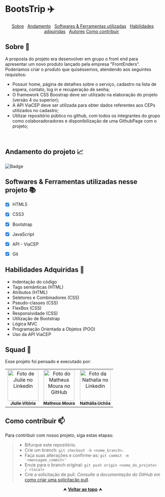 # BootsTrip ✈️

<div id="inicio" align=center>
  <a href="#sobre">Sobre</a>&nbsp;&nbsp;
  <a href="#andamento">Andamento</a>&nbsp;&nbsp;
  <a href="#linguagens">Softwares & Ferramentas utilizadas</a>&nbsp;&nbsp;
  <a href="#habilidades">Habilidades adquiridas</a>&nbsp;&nbsp;
  <a href="#grupo">Autores</a> 
     <a href="#contribuir">Como contribuir</a>&nbsp;&nbsp;
</div>

<h2 id="sobre">Sobre 🔎</h2>
  <p> A proposta do projeto era desenvolver em grupo o front end para apresentar um novo produto lançado pela empresa "FrontEnders". Poderíamos criar o produto que quiséssemos, atendendo aos seguintes requisitos:</p>

  - Possuir home, página de detalhes sobre o serviço, cadastro na lista de espera, contato, log in e recuperação de senha;
  - O framework CSS Boostrap deve ser utilizado na elaboração do projeto (versão 4 ou superior);
  - A API ViaCEP deve ser utilizada para obter dados referentes aos CEPs utilizados no cadastro;
  - Utilizar repositório público no github, com todos os integrantes do grupo como colaboradoradores e disponibilização de uma GithubPage com o projeto;

<br>

<h2 id="andamento">Andamento do projeto 📈</h2>

  ![Badge](https://img.shields.io/website?down_message=em%20andamento&label=STATUS&style=for-the-badge&up_message=conclu%C3%ADdo&url=https%3A%2F%2Fytallobruno.github.io%2FProjetoFinalModulo2%2F)

<h2 id="linguagens">Softwares & Ferramentas utilizadas nesse projeto 📚</h2>

  - [x] HTML5
  - [x] CSS3
  - [x] Bootstrap
  - [x] JavaScript
  - [x] API - ViaCEP
  - [x] Git


<h2 id="habilidades">Habilidades Adquiridas 📝</h2>

  - Indentação do código
  - Tags semânticas (HTML)
  - Atributos (HTML)
  - Seletores e Combinadores (CSS)
  - Pseudo-classes (CSS)
  - FlexBox (CSS)
  - Responsividade (CSS)
  - Utilização de Bootstrap
  - Lógica MVC
  - Programação Orientada a Objetos (POO)
  - Uso da API ViaCEP

<h2 id="grupo">Squad 🤍 </h2>

<p> Esse projeto foi pensado e executado por: </p>
<table>
  <tr>
    <td align="center">
      <a href="https://www.linkedin.com/in/jiulie-vitoria/">
  <img src="https://media-exp1.licdn.com/dms/image/C4E03AQGN5GiqUP7Eyw/profile-displayphoto-shrink_800_800/0/1648772959000?e=1658966400&v=beta&t=Iaf5KKmEzl66cXN98xxicS58XveSVgoXUIe8vdX__Ng" width="100px;" alt="Foto de Jiulie no Linkedin"/><br>
  <sub>
  <b> Jiulie Vitória </b>
  </sub>
      </a>
    </td>
<td align="center">
      <a href="https://www.linkedin.com/in/eumatheusmoura/)">
        <img src="https://avatars.githubusercontent.com/u/94270463?v=4" width="100px;" alt="Foto do Matheus Moura no GitHub"/><br>
        <sub>
          <b>Matheus Moura</b>
        </sub>
      </a>
    </td>
<td align="center">
      <a href="https://www.linkedin.com/in/nuchoa/)">
        <img src="https://media-exp1.licdn.com/dms/image/C4E03AQGAnB_NedtTlg/profile-displayphoto-shrink_800_800/0/1630526286777?e=1658966400&v=beta&t=clG6C_IeHRKgQT7LwSaOxQ8_KEaSfmFEsbdfjbyb2eI" width="100px;" alt="Foto da Nathalia no Linkedin"/><br>
        <sub>
          <b>Nathália Uchôa</b>
        </sub>
      </a>
    </td>
  </tr>
</table>

<h2 id="contribuir">Como contribuir 📫</h2>

Para contribuir com nosso projeto, siga estas etapas:
  >- Bifurque este repositório.
  >- Crie um branch: `git checkout -b <nome_branch>`.
  >- Faça suas alterações e confirme-as: `git commit -m '<mensagem_commit>'`
  >- Envie para o branch original: `git push origin <nome_do_projeto> / <local>`
  >- Crie a solicitação de pull.
*Consulte a documentação do GitHub em* [como criar uma solicitação pull](https://help.github.com/en/github/collaborating-with-issues-and-pull-requests/creating-a-pull-request).


<div align="center">
  &#11165;&nbsp;<a href="#inicio"><strong>Voltar ao topo</strong></a>&nbsp;&#11165;
</div>
